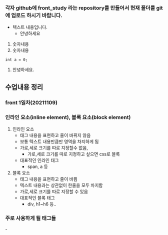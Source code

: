 ### 각자 github에 front_study 라는 repository를 만들어서 현재 폴더를 git에 업로드 하시기 바랍니다. 

- 텍스트 내용입니다.
    - 안녕하세요
1. 숫자내용
1. 숫자내용
```
int a = 0;
```
1. 안녕하세요.


## 수업내용 정리

### front 1일차(20211109)

### 인라인 요소(inline element), 블록 요소(block element)

1. 인라인 요소
    - 태그 내용을 표현하고 줄이 바뀌지 않음
    - 보통 텍스트 내용만큼만 영역을 차지하게 됨 
    - 가로,세로 크기를 따로 지정할수 없음,
        - 가로,세로 크기를 따로 지정하고 싶으면 css로 블록
    - 대표적인 인라인 태그
        - span, a 등 
2. 블록 요소
    - 태그 내용을 표현하고 줄이 바뀜
    - 텍스트 내용과는  상관없이 한줄을 모두 차지함
    - 가로,세로 크기를 따로 지정할 수 있음
    - 대표적인 블록 태그   
        - div, h1~h6 등..


### 주로 사용하게 될 태그들

-<style>, <script>,<h1>,<p>,<div>
-<form>,<input>

### 경로 지정시 사용하는 방법

-./: 현재 파일이 있는 폴더를 가리킴.
-../: 현재 폴더에[서 한수준 위로 올라가는 폴더를 가리킴]
